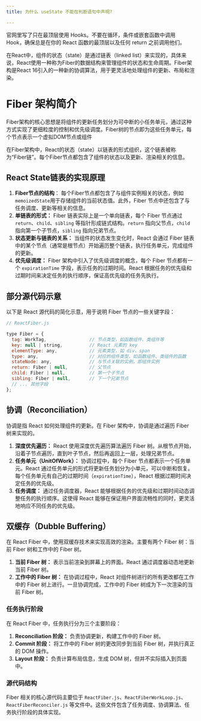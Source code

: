 ```yaml
---
title: 为什么 useState 不能在判断语句中声明?

---
```


官网里写了只在最顶层使用 Hooks。不要在循环，条件或嵌套函数中调用 Hook，确保总是在你的 React 函数的最顶层以及任何 return 之前调用他们。

在React中，组件的状态（state）是通过链表（linked list）来实现的，具体来说，React使用一种称为Fiber的数据结构来管理组件的状态和生命周期。Fiber架构是React 16引入的一种新的协调算法，用于更灵活地处理组件的更新、布局和渲染。

# Fiber 架构简介
Fiber架构的核心思想是将组件的更新任务划分为可中断的小任务单元，通过这种方式实现了更细粒度的控制和优先级调度。Fiber树的节点即为这些任务单元，每个节点表示一个虚拟DOM节点或组件

在Fiber架构中，React的状态（state）以链表的形式组织，这个链表被称为“Fiber链”。每个Fiber节点都包含了组件的状态以及更新、渲染相关的信息。

## React State链表的实现原理
1. **Fiber节点的结构**： 每个Fiber节点都包含了与组件实例相关的状态，例如`memoizedState`用于存储组件的当前状态值。此外，Fiber 节点中还包含了与任务调度、更新等相关的信息。
2.  **单链表的形式：** Fiber 链表实际上是一个单向链表，每个 Fiber 节点通过 `return`、`child`、`sibling` 等指针形成链式结构。`return` 指向父节点，`child` 指向第一个子节点，`sibling` 指向兄弟节点。
3. **状态更新与链表的关系：** 当组件的状态发生变化时，React 会通过 Fiber 链表中的某个节点（通常是根节点）开始遍历整个链表，执行任务单元，完成组件的更新。
4. **优先级调度：** Fiber 架构中引入了优先级调度的概念，每个 Fiber 节点都有一个 `expirationTime` 字段，表示任务的过期时间。React 根据任务的优先级和过期时间来决定任务的执行顺序，保证高优先级的任务先执行。

## 部分源代码示意

以下是 React 源代码的简化示意，用于说明 Fiber 节点的一些关键字段：

```js
// ReactFiber.js

type Fiber = {
  tag: WorkTag,                // 节点类型，如函数组件、类组件等
  key: null | string,          // React 元素的 key
  elementType: any,            // 元素类型，如 div、span
  type: any,                   // 对应的组件类型，如函数组件、类组件的函数
  stateNode: any,              // 与节点关联的实例，即组件实例
  return: Fiber | null,        // 父节点
  child: Fiber | null,         // 第一个子节点
  sibling: Fiber | null,       // 下一个兄弟节点
  // ... 其他字段
};

```

## 协调（Reconciliation）
协调是指 React 如何处理组件的更新。在 Fiber 架构中，协调是通过遍历 Fiber 树来实现的。

1.  **深度优先遍历：** React 使用深度优先遍历算法遍历 Fiber 树。从根节点开始，沿着子节点遍历，直到叶子节点，然后再返回上一层，处理兄弟节点。
1.  **任务单元（UnitOfWork）：** 协调过程中，每个 Fiber 节点都表示一个任务单元。React 通过任务单元的形式将更新任务划分为小单元，可以中断和恢复。每个任务单元有自己的过期时间（`expirationTime`），React 根据过期时间决定任务的优先级。
1.  **任务调度：** 通过任务调度器，React 能够根据任务的优先级和过期时间动态调整任务的执行顺序。这使得 React 能够在保证用户界面流畅性的同时，更灵活地响应不同任务的优先级。

## 双缓存（Dubble Buffering）
在 React Fiber 中，使用双缓存技术来实现高效的渲染。主要有两个 Fiber 树：当前 Fiber 树和工作中的 Fiber 树。

1.  **当前 Fiber 树：** 表示当前渲染到屏幕上的界面。React 通过调度器动态地更新当前 Fiber 树。
1.  **工作中的 Fiber 树：** 在协调过程中，React 对组件树进行的所有更改都在工作中的 Fiber 树上进行。一旦协调完成，工作中的 Fiber 树成为下一次渲染的当前 Fiber 树。

### 任务执行阶段

在 React Fiber 中，任务执行分为三个主要阶段：

1.  **Reconciliation 阶段：** 负责协调更新，构建工作中的 Fiber 树。
1.  **Commit 阶段：** 将工作中的 Fiber 树的更改同步到当前 Fiber 树，并执行真正的 DOM 操作。
1.  **Layout 阶段：** 负责计算布局信息，生成 DOM 树，但并不实际插入到页面中。

### 源代码结构

Fiber 相关的核心源代码主要位于 `ReactFiber.js`、`ReactFiberWorkLoop.js`、`ReactFiberReconciler.js` 等文件中。这些文件包含了任务调度、协调算法、任务执行阶段的具体实现。
